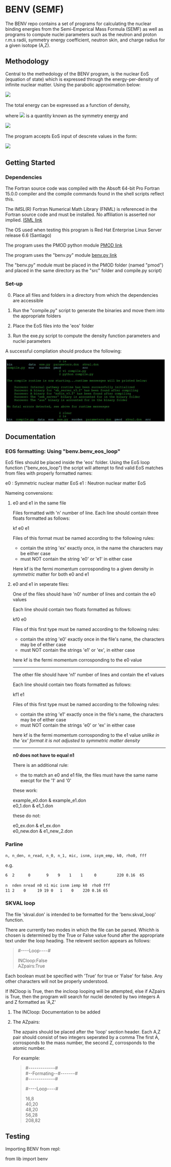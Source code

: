 # BENV (SEMF)

The BENV repo contains a set of programs for calculating the nuclear binding energies from the Semi-Emperical Mass Formula (SEMF) 
as well as programs to compute nuclei parameters such as the neutron and proton r.m.s radii, symmetry energy coefficient,
neutron skin, and charge radius for a given isotope (A,Z).   

## Methodology

Central to the methedology of the BENV program, is the nuclear EoS (equation of state) which is expressed through the energy-per-density 
of infinite nuclear matter. Using the parabolic approximation below:

<img src="https://render.githubusercontent.com/render/math?math=e(\rho) = e_{0} %2B \alpha^{2} (e_{1} - e_{0})">

The total energy can be expressed as a function of density,

where <img src="https://render.githubusercontent.com/render/math?math=(e_{1} - e_{0})"> is a quantity known as the symmetry energy and

<img src="https://render.githubusercontent.com/render/math?math=\alpha = \frac{\rho_{n}-\rho_{p}}{\rho_{n}%2b\rho_{p}}">

The program accepts EoS input of descrete values in the form:

<img src="https://render.githubusercontent.com/render/math?math=\rho_{a} \quad e_{0}(\rho_{a}) \quad e_{1}(\rho_{a})"> 

## Getting Started

### Dependencies 

The Fortran source code was compiled with the Absoft 64-bit Pro Fortran 15.0.0 compiler and the compile commands found in the
shell scripts reflect this.

The IMSL(R) Fortran Numerical Math Library (FNML) is referenced in the Fortran source code and must be installed. 
No affiliation is asserted nor implied. [ISML link](https://www.absoft.com/products/imsl-fortran-numerical-libraries/)

The OS used when testing this program is Red Hat Enterprise Linux Server release 6.6 (Santiago)

The program uses the PMOD python module [PMOD link](https://github.com/Dalcoin/PMOD)

The program uses the "benv.py" module [benv.py link](https://github.com/Dalcoin/PMOD/tree/master/script_applications/benv_scripts)

The "benv.py" module must be placed in the PMOD folder (named "pmod") and placed in the same directory as the "src" folder and compile.py script)

### Set-up

0) Place all files and folders in a directory from which the dependencies are accessible  

1) Run the "compile.py" script to generate the binaries and move them into the appropriate folders

2) Place the EoS files into the 'eos' folder

3) Run the exe.py script to compute the density function parameters and nuclei parameters

A successful compilation should produce the following: 

![successful compilation](https://github.com/Dalcoin/BENV/blob/master/successful_compile.JPG)

## Documentation

### EOS formatting: Using "benv.benv_eos_loop"

EoS files should be placed inside the 'eos' folder. Using the EoS loop function ("benv_eos_loop") the
script will attempt to find valid EoS matches from files with properly formatted names:

e0 : Symmetric nuclear matter EoS 
e1 : Neutron nuclear matter EoS

Nameing convensions:

1) e0 and e1 in the same file

   Files formatted with 'n' number of line. 
   Each line should contain three floats formatted as follows: 
   
   kf  e0  e1

   Files of this format must be named according to the following rules: 
  
   * contain the string 'ex' exactly once, in the name the characters may be either case
   * must NOT contain the string 'e0' or 'e1' in either case 

   Here kf is the fermi momentum corrosponding to a given density in *symmetric* matter
   for both e0 and e1   
     
 
2) e0 and e1 in seperate files:

   One of the files should have 'n0' number of lines and contain the e0 values

   Each line should contain two floats formatted as follows: 
   
   kf0  e0 

   Files of this first type must be named according to the following rules: 
  
   * contain the string 'e0' exactly once in the file's name, the characters may be of either case
   * must NOT contain the strings 'e1' or 'ex', in either case 

   here kf is the fermi momentum corrosponding to the e0 value 

   --------------------------------------------------------------------------------------

   The other file should have 'n1' number of lines and contain the e1 values

   Each line should contain two floats formatted as follows: 
   
   kf1  e1 

   Files of this first type must be named according to the following rules: 
  
   * contain the string 'e1' exactly once in the file's name, the characters may be of either case
   * must NOT contain the strings 'e0' or 'ex' in either case 

   here kf is the fermi momentum corrosponding to the e1 value 
   *unlike in the 'ex' format it is not adjusted to symmetric matter density* 

   --------------------------------------------------------------------------------------
   
   **n0 does not have to equal n1**

   There is an additional rule:

   * the to match an e0 and e1 file, the files must have the same name execpt for the '1' and '0'

   these work:
                      
      example_e0.don  &  example_e1.don  
      e0_1.don  &  e1_1.don  
                            
   these do not:
                         
      e0_ex.don  &  e1_ex.don  
      e0_new.don  &  e1_new_2.don  
                      


### Parline

    n, n_den, n_read, n_0, n_1, mic, isnm, isym_emp, k0, rho0, fff

e.g.

    6  2      0       9    9    1    1     0         220 0.16  65

    n  nden nread n0 n1 mic isnm iemp k0  rho0 fff
    11 2    0     19 19 0   1    0    220 0.16 65

### SKVAL loop

The file 'skval.don' is intended to be formatted for the 'benv.skval_loop' function.

There are currently two modes in which the file can be parsed. Whichh is chosen is 
determined by the True or False value found after the appropriate text under the 
loop heading. The relevent section appears as follows:


>#----Loop----#  
>   
>INCloop:False  
>AZpairs:True  

Each boolean must be specified with 'True' for true or 'False' for false. Any other 
characters will not be properly understood. 

If INCloop is True, then the incloop looping will be attempted, else if 
AZpairs is True, then the program will search for nuclei denoted by two integers A and Z
formatted as 'A,Z'

1) The INCloop: Documentation to be added 

2) The AZpairs:

   The azpairs should be placed after the 'loop' section header. 
   Each A,Z pair should consist of two integers seperated by a comma 
   The first A, corrosponds to the mass number, the second Z, 
   corrosponds to the atomic number. 
 
   For example: 

   >#-------------#  
   >#--Formating--#-------#  
   >#-------------#
   >   
   >#----Loop----#
   >   
   >16,8   
   >40,20   
   >48,20   
   >56,28   
   >208,82   
 
 
## Testing

Importing BENV from repl:

from lib import benv

